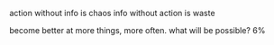 action without info is chaos
info without action is waste

become better at more things, more often. what will be possible?
6%
